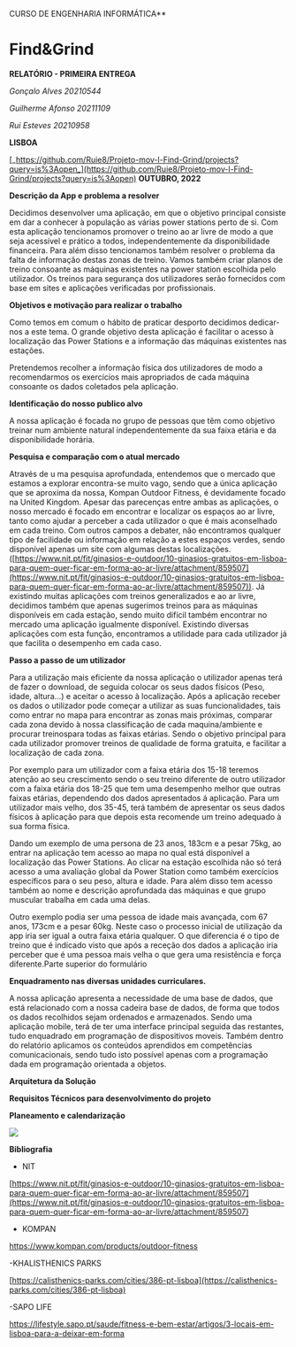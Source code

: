 CURSO DE ENGENHARIA INFORMÁTICA**

# **Find&Grind**

**RELATÓRIO - PRIMEIRA ENTREGA**

_Gonçalo Alves 20210544_

_Guilherme Afonso 20211109_

_Rui Esteves 20210958_

**LISBOA**

[_https://github.com/Ruie8/Projeto-mov-l-Find-Grind/projects?query=is%3Aopen_](https://github.com/Ruie8/Projeto-mov-l-Find-Grind/projects?query=is%3Aopen) **OUTUBRO, 2022**

**Descrição da App e problema a resolver**

Decidimos desenvolver uma aplicação, em que o objetivo principal consiste em dar a conhecer à população as várias power stations perto de si. Com esta aplicação tencionamos promover o treino ao ar livre de modo a que seja acessível e prático a todos, independentemente da disponibilidade financeira. Para além disso tencionamos também resolver o problema da falta de informação destas zonas de treino. Vamos também criar planos de treino consoante as máquinas existentes na power station escolhida pelo utilizador. Os treinos para segurança dos utilizadores serão fornecidos com base em sites e aplicações verificadas por profissionais.

**Objetivos e motivação para realizar o trabalho**

Como temos em comum o hábito de praticar desporto decidimos dedicar-nos a este tema. O grande objetivo desta aplicação é facilitar o acesso à localização das Power Stations e a informação das máquinas existentes nas estações.

Pretendemos recolher a informação física dos utilizadores de modo a recomendarmos os exercícios mais apropriados de cada máquina consoante os dados coletados pela aplicação.

**Identificação do nosso publico alvo**

A nossa aplicação é focada no grupo de pessoas que têm como objetivo treinar num ambiente natural independentemente da sua faixa etária e da disponibilidade horária.

**Pesquisa e comparação com o atual mercado**

Através de u ma pesquisa aprofundada, entendemos que o mercado que estamos a explorar encontra-se muito vago, sendo que a única aplicação que se aproxima da nossa, Kompan Outdoor Fitness, é devidamente focado na United Kingdom. Apesar das parecenças entre ambas as aplicações, o nosso mercado é focado em encontrar e localizar os espaços ao ar livre, tanto como ajudar a perceber a cada utilizador o que é mais aconselhado em cada treino. Com outros campos a debater, não encontramos qualquer tipo de facilidade ou informação em relação a estes espaços verdes, sendo disponível apenas um site com algumas destas localizações. ([https://www.nit.pt/fit/ginasios-e-outdoor/10-ginasios-gratuitos-em-lisboa-para-quem-quer-ficar-em-forma-ao-ar-livre/attachment/859507](https://www.nit.pt/fit/ginasios-e-outdoor/10-ginasios-gratuitos-em-lisboa-para-quem-quer-ficar-em-forma-ao-ar-livre/attachment/859507)). Já existindo muitas aplicações com treinos generalizados e ao ar livre, decidimos também que apenas sugerimos treinos para as máquinas disponíveis em cada estação, sendo muito difícil também encontrar no mercado uma aplicação igualmente disponível. Existindo diversas aplicações com esta função, encontramos a utilidade para cada utilizador já que facilita o desempenho em cada caso.

**Passo a passo de um utilizador**

Para a utilização mais eficiente da nossa aplicação o utilizador apenas terá de fazer o download, de seguida colocar os seus dados físicos (Peso, idade, altura...) e aceitar o acesso à localização. Após a aplicação receber os dados o utilizador pode começar a utilizar as suas funcionalidades, tais como entrar no mapa para encontrar as zonas mais próximas, comparar cada zona devido à nossa classificação de cada maquina/ambiente e procurar treinospara todas as faixas etárias. Sendo o objetivo principal para cada utilizador promover treinos de qualidade de forma gratuita, e facilitar a localização de cada zona.

Por exemplo para um utilizador com a faixa etária dos 15-18 teremos atenção ao seu crescimento sendo o seu treino diferente de outro utilizador com a faixa etária dos 18-25 que tem uma desempenho melhor que outras faixas etárias, dependendo dos dados apresentados á aplicação. Para um utilizador mais velho, dos 35-45, terá também de apresentar os seus dados físicos à aplicação para que depois esta recomende um treino adequado à sua forma física.

Dando um exemplo de uma persona de 23 anos, 183cm e a pesar 75kg, ao entrar na aplicação tem acesso ao mapa no qual está disponível a localização das Power Stations. Ao clicar na estação escolhida não só terá acesso a uma avaliação global da Power Station como também exercícios específicos para o seu peso, altura e idade. Para além disso tem acesso também ao nome e descrição aprofundada das máquinas e que grupo muscular trabalha em cada uma delas.

Outro exemplo podia ser uma pessoa de idade mais avançada, com 67 anos, 173cm e a pesar 60kg. Neste caso o processo inicial de utilização da app iria ser igual a outra faixa etária qualquer. O que diferencia é o tipo de treino que é indicado visto que após a receção dos dados a aplicação iria perceber que é uma pessoa mais velha o que gera uma resistência e força diferente.Parte superior do formulário

**Enquadramento nas diversas unidades curriculares.**

A nossa aplicação apresenta a necessidade de uma base de dados, que está relacionado com a nossa cadeira base de dados, de forma que todos os dados recolhidos sejam ordenados e armazenados. Sendo uma aplicação mobile, terá de ter uma interface principal seguida das restantes, tudo enquadrado em programação de dispositivos moveis. Também dentro do relatório aplicamos os conteúdos aprendidos em competências comunicacionais, sendo tudo isto possível apenas com a programação dada em programação orientada a objetos.

**Arquitetura da Solução**

**Requisitos Técnicos para desenvolvimento do projeto**

**Planeamento e calendarização**

![](RackMultipart20221007-1-qklto_html_85835f4d7615837d.png)

**Bibliografia**

- NIT

[https://www.nit.pt/fit/ginasios-e-outdoor/10-ginasios-gratuitos-em-lisboa-para-quem-quer-ficar-em-forma-ao-ar-livre/attachment/859507](https://www.nit.pt/fit/ginasios-e-outdoor/10-ginasios-gratuitos-em-lisboa-para-quem-quer-ficar-em-forma-ao-ar-livre/attachment/859507)

- KOMPAN

https://www.kompan.com/products/outdoor-fitness

-KHALISTHENICS PARKS

[https://calisthenics-parks.com/cities/386-pt-lisboa](https://calisthenics-parks.com/cities/386-pt-lisboa)

-SAPO LIFE

https://lifestyle.sapo.pt/saude/fitness-e-bem-estar/artigos/3-locais-em-lisboa-para-a-deixar-em-forma
